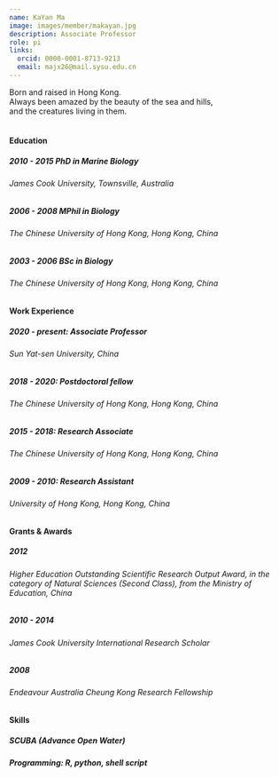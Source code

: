 ```yaml
---
name: KaYan Ma
image: images/member/makayan.jpg
description: Associate Professor
role: pi
links:
  orcid: 0000-0001-8713-9213
  email: majx26@mail.sysu.edu.cn
---
```


<centre>
Born and raised in Hong Kong. <br>
Always been amazed by the beauty of the sea and hills, <br>
and the creatures living in them. <br>
</centre>
<br>

<h4>Education</h4>
<h5>2010 - 2015 PhD in Marine Biology</h5>
<h6>James Cook University, Townsville, Australia</h5>

<h5>2006 - 2008 MPhil in Biology</h5>
<h6>The Chinese University of Hong Kong, Hong Kong, China</h6>

<h5>2003 - 2006 BSc in Biology</h5>
<h6>The Chinese University of Hong Kong, Hong Kong, China</h6>


<h4>Work Experience</h4>
<h5>2020 - present: Associate Professor</h5>
<h6>Sun Yat-sen University, China</h6>

<h5>2018 - 2020: Postdoctoral fellow</h5>
<h6>The Chinese University of Hong Kong, Hong Kong, China</h6>

<h5>2015 - 2018: Research Associate </h5>
<h6>The Chinese University of Hong Kong, Hong Kong, China</h6>

<h5>2009 - 2010: Research Assistant</h5>
<h6>University of Hong Kong, Hong Kong, China</h6>


<h4>Grants & Awards</h4>
<h5>2012</h5>
<h6>Higher Education Outstanding Scientific Research Output Award, in the category of Natural Sciences (Second Class), from the Ministry of Education, China</h6>

<h5>2010 - 2014</h5>
<h6>James Cook University International Research Scholar</h6>
 
<h5>2008</h5>
<h6>Endeavour Australia Cheung Kong Research Fellowship</h6>


<h4>Skills</h4>
<h5>SCUBA (Advance Open Water)</h5>
<h5>Programming: R, python, shell script</h5>
